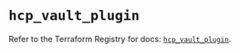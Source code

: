 # `hcp_vault_plugin`

Refer to the Terraform Registry for docs: [`hcp_vault_plugin`](https://registry.terraform.io/providers/hashicorp/hcp/0.80.0/docs/resources/vault_plugin).
